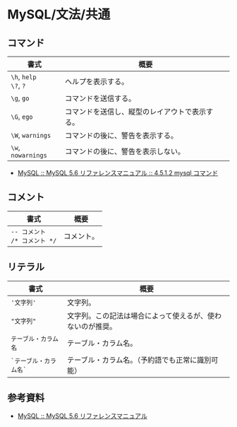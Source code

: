 # MySQL/文法/共通

## コマンド

| 書式                        | 概要                                           |
| --------------------------- | ---------------------------------------------- |
| `\h`, `help`<br />`\?`, `?` | ヘルプを表示する。                             |
| `\g`, `go`                  | コマンドを送信する。                           |
| `\G`, `ego`                 | コマンドを送信し、縦型のレイアウトで表示する。 |
| `\W`, `warnings`            | コマンドの後に、警告を表示する。               |
| `\w`, `nowarnings`          | コマンドの後に、警告を表示しない。             |

- [MySQL :: MySQL 5.6 リファレンスマニュアル :: 4.5.1.2 mysql コマンド](https://dev.mysql.com/doc/refman/5.6/ja/mysql-commands.html)

## コメント

| 書式                                | 概要       |
| ----------------------------------- | ---------- |
| `-- コメント`<br />`/* コメント */` | コメント。 |

## リテラル

| 書式                       | 概要                                                       |
| -------------------------- | ---------------------------------------------------------- |
| `'文字列'`                 | 文字列。                                                   |
| `"文字列"`                 | 文字列。この記法は場合によって使えるが、使わないのが推奨。 |
| `テーブル・カラム名`       | テーブル・カラム名。                                       |
| `` `テーブル・カラム名` `` | テーブル・カラム名。（予約語でも正常に識別可能）           |

## 参考資料

- [MySQL :: MySQL 5.6 リファレンスマニュアル](https://dev.mysql.com/doc/refman/5.6/ja/)
